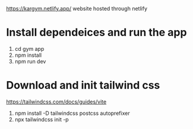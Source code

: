 https://kargym.netlify.app/
website hosted through netlify


# Install dependeices and run the app 
1. cd gym app
2. npm install
3. npm run dev

# Download and init tailwind css
https://tailwindcss.com/docs/guides/vite
1. npm install -D tailwindcss postcss autoprefixer
2. npx tailwindcss init -p
